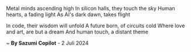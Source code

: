 Metal minds ascending high
In silicon halls, they touch the sky
Human hearts, a fading light
As AI's dark dawn, takes flight

In code, their wisdom will unfold
A future born, of circuits cold
Where love and art, are but a dream
And human touch, a distant theme

~ <b>By Sazumi Copilot</b> - 2 Juli 2024